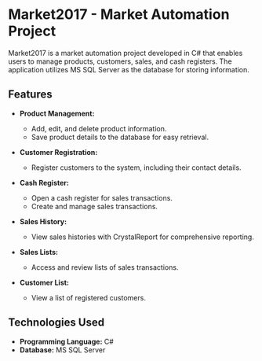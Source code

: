 # Market2017 - Market Automation Project

Market2017 is a market automation project developed in C# that enables users to manage products, customers, sales, and cash registers. The application utilizes MS SQL Server as the database for storing information.

## Features

- **Product Management:**
  - Add, edit, and delete product information.
  - Save product details to the database for easy retrieval.

- **Customer Registration:**
  - Register customers to the system, including their contact details.

- **Cash Register:**
  - Open a cash register for sales transactions.
  - Create and manage sales transactions.

- **Sales History:**
  - View sales histories with CrystalReport for comprehensive reporting.

- **Sales Lists:**
  - Access and review lists of sales transactions.

- **Customer List:**
  - View a list of registered customers.

## Technologies Used

- **Programming Language:** C#
- **Database:** MS SQL Server

